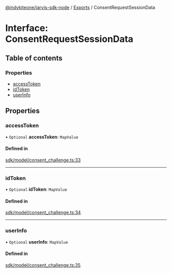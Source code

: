 [@indykiteone/jarvis-sdk-node](../README.md) / [Exports](../modules.md) / ConsentRequestSessionData

# Interface: ConsentRequestSessionData

## Table of contents

### Properties

- [accessToken](ConsentRequestSessionData.md#accesstoken)
- [idToken](ConsentRequestSessionData.md#idtoken)
- [userInfo](ConsentRequestSessionData.md#userinfo)

## Properties

### accessToken

• `Optional` **accessToken**: `MapValue`

#### Defined in

[sdk/model/consent_challenge.ts:33](https://github.com/indykite/jarvis-sdk-node/blob/438b790/jarvis_sdk_node/src/sdk/model/consent_challenge.ts#L33)

___

### idToken

• `Optional` **idToken**: `MapValue`

#### Defined in

[sdk/model/consent_challenge.ts:34](https://github.com/indykite/jarvis-sdk-node/blob/438b790/jarvis_sdk_node/src/sdk/model/consent_challenge.ts#L34)

___

### userInfo

• `Optional` **userInfo**: `MapValue`

#### Defined in

[sdk/model/consent_challenge.ts:35](https://github.com/indykite/jarvis-sdk-node/blob/438b790/jarvis_sdk_node/src/sdk/model/consent_challenge.ts#L35)
